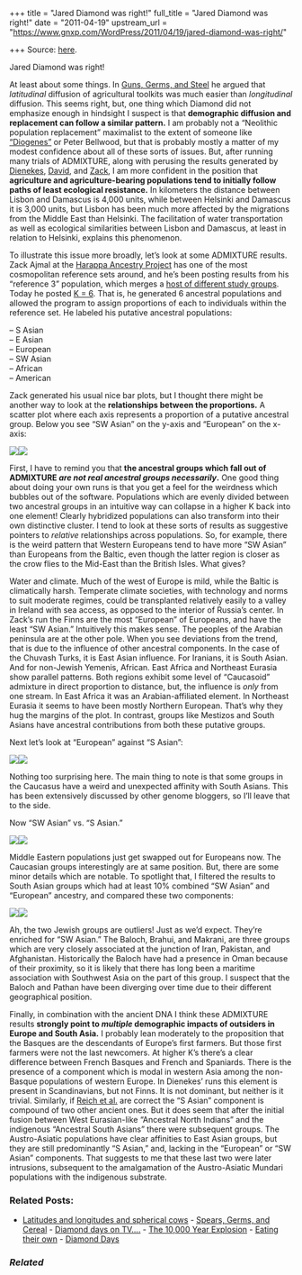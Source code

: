 +++
title = "Jared Diamond was right!"
full_title = "Jared Diamond was right!"
date = "2011-04-19"
upstream_url = "https://www.gnxp.com/WordPress/2011/04/19/jared-diamond-was-right/"

+++
Source: [here](https://www.gnxp.com/WordPress/2011/04/19/jared-diamond-was-right/).

Jared Diamond was right!

At least about some things. In [Guns, Germs, and Steel](https://www.amazon.com/exec/obidos/ASIN/0393317552/geneexpressio-20) he argued that *latitudinal* diffusion of agricultural toolkits was much easier than *longitudinal* diffusion. This seems right, but, one thing which Diamond did not emphasize enough in hindsight I suspect is that **demographic diffusion and replacement can follow a similar pattern.** I am probably not a “Neolithic population replacement” maximalist to the extent of someone like [“Diogenes”](https://dioegenesartemis.blogspot.com/) or Peter Bellwood, but that is probably mostly a matter of my modest confidence about all of these sorts of issues. But, after running many trials of ADMIXTURE, along with perusing the results generated by [Dienekes](https://dodecad.blogspot.com/), [David](https://bga101.blogspot.com/), and [Zack](http://www.harappadna.org/), I am more confident in the position that **agriculture and agriculture-bearing populations tend to initially follow paths of least ecological resistance.** In kilometers the distance between Lisbon and Damascus is 4,000 units, while between Helsinki and Damascus it is 3,000 units, but Lisbon has been much more affected by the migrations from the Middle East than Helsinki. The facilitation of water transportation as well as ecological similarities between Lisbon and Damascus, at least in relation to Helsinki, explains this phenomenon.

To illustrate this issue more broadly, let’s look at some ADMIXTURE results. Zack Ajmal at the [Harappa Ancestry Project](http://www.harappadna.org/2011/04/reference-3-admixture-k6/) has one of the most cosmopolitan reference sets around, and he’s been posting results from his “reference 3” population, which merges a [host of different study groups](http://www.harappadna.org/2011/04/introducing-reference-3/). Today he posted [K = 6](http://www.harappadna.org/2011/04/reference-3-admixture-k6/). That is, he generated 6 ancestral populations and allowed the program to assign proportions of each to individuals within the reference set. He labeled his putative ancestral populations:

– S Asian  
– E Asian  
– European  
– SW Asian  
– African  
– American

Zack generated his usual nice bar plots, but I thought there might be another way to look at the **relationships between the proportions.** A scatter plot where each axis represents a proportion of a putative ancestral group. Below you see “SW Asian” on the y-axis and “European” on the x-axis:

  
[![](https://i0.wp.com/blogs.discovermagazine.com/gnxp/files/2011/04/Reference-3-Admixture_htm_m7404c0111.jpg?resize=600%2C574)![](https://i0.wp.com/blogs.discovermagazine.com/gnxp/files/2011/04/Reference-3-Admixture_htm_m7404c0111.jpg?resize=600%2C574)](https://i0.wp.com/blogs.discovermagazine.com/gnxp/files/2011/04/Reference-3-Admixture_htm_m7404c0111.jpg)

First, I have to remind you that **the ancestral groups which fall out of ADMIXTURE *are not real ancestral groups necessarily*.** One good thing about doing your own runs is that you get a feel for the weirdness which bubbles out of the software. Populations which are evenly divided between two ancestral groups in an intuitive way can collapse in a higher K back into one element! Clearly hybridized populations can also transform into their own distinctive cluster. I tend to look at these sorts of results as suggestive pointers to *relative* relationships across populations. So, for example, there is the weird pattern that Western Europeans tend to have more “SW Asian” than Europeans from the Baltic, even though the latter region is closer as the crow flies to the Mid-East than the British Isles. What gives?

Water and climate. Much of the west of Europe is mild, while the Baltic is climatically harsh. Temperate climate societies, with technology and norms to suit moderate regimes, could be transplanted relatively easily to a valley in Ireland with sea access, as opposed to the interior of Russia’s center. In Zack’s run the Finns are the most “European” of Europeans, and have the least “SW Asian.” Intuitively this makes sense. The peoples of the Arabian peninsula are at the other pole. When you see deviations from the trend, that is due to the influence of other ancestral components. In the case of the Chuvash Turks, it is East Asian influence. For Iranians, it is South Asian. And for non-Jewish Yemenis, African. East Africa and Northeast Eurasia show parallel patterns. Both regions exhibit some level of “Caucasoid” admixture in direct proportion to distance, but, the influence is *only* from one stream. In East Africa it was an Arabian-affiliated element. In Northeast Eurasia it seems to have been mostly Northern European. That’s why they hug the margins of the plot. In contrast, groups like Mestizos and South Asians have ancestral contributions from both these putative groups.

Next let’s look at “European” against “S Asian”:

[![](https://i0.wp.com/blogs.discovermagazine.com/gnxp/files/2011/04/Reference-3-Admixture_htm_23d02409.jpg?resize=600%2C572)![](https://i0.wp.com/blogs.discovermagazine.com/gnxp/files/2011/04/Reference-3-Admixture_htm_23d02409.jpg?resize=600%2C572)](https://i0.wp.com/blogs.discovermagazine.com/gnxp/files/2011/04/Reference-3-Admixture_htm_23d02409.jpg)

Nothing too surprising here. The main thing to note is that some groups in the Caucasus have a weird and unexpected affinity with South Asians. This has been extensively discussed by other genome bloggers, so I’ll leave that to the side.

Now “SW Asian” vs. “S Asian.”

[![](https://i0.wp.com/blogs.discovermagazine.com/gnxp/files/2011/04/Reference-3-Admixture_htm_m236f5bb8.jpg?resize=600%2C575)![](https://i0.wp.com/blogs.discovermagazine.com/gnxp/files/2011/04/Reference-3-Admixture_htm_m236f5bb8.jpg?resize=600%2C575)](https://i0.wp.com/blogs.discovermagazine.com/gnxp/files/2011/04/Reference-3-Admixture_htm_m236f5bb8.jpg)

Middle Eastern populations just get swapped out for Europeans now. The Caucasian groups interestingly are at same position. But, there are some minor details which are notable. To spotlight that, I filtered the results to South Asian groups which had at least 10% combined “SW Asian” and “European” ancestry, and compared these two components:

[![](https://i0.wp.com/blogs.discovermagazine.com/gnxp/files/2011/04/Reference-3-Admixture_htm_m1d9e1337.jpg?resize=600%2C587)![](https://i0.wp.com/blogs.discovermagazine.com/gnxp/files/2011/04/Reference-3-Admixture_htm_m1d9e1337.jpg?resize=600%2C587)](https://i0.wp.com/blogs.discovermagazine.com/gnxp/files/2011/04/Reference-3-Admixture_htm_m1d9e1337.jpg)

Ah, the two Jewish groups are outliers! Just as we’d expect. They’re enriched for “SW Asian.” The Baloch, Brahui, and Makrani, are three groups which are very closely associated at the junction of Iran, Pakistan, and Afghanistan. Historically the Baloch have had a presence in Oman because of their proximity, so it is likely that there has long been a maritime association with Southwest Asia on the part of this group. I suspect that the Baloch and Pathan have been diverging over time due to their different geographical position.

Finally, in combination with the ancient DNA I think these ADMIXTURE results **strongly point to *multiple* demographic impacts of outsiders in Europe and South Asia.** I probably lean moderately to the proposition that the Basques are the descendants of Europe’s first farmers. But those first farmers were not the last newcomers. At higher K’s there’s a clear difference between French Basques and French and Spaniards. There is the presence of a component which is modal in western Asia among the non-Basque populations of western Europe. In Dienekes’ runs this element is present in Scandinavians, but not Finns. It is not dominant, but neither is it trivial. Similarly, if [Reich et al.](http://www.nature.com/nature/journal/v461/n7263/abs/nature08365.html) are correct the “S Asian” component is compound of two other ancient ones. But it does seem that after the initial fusion between West Eurasian-like “Ancestral North Indians” and the indigenous “Ancestral South Asians” there were subsequent groups. The Austro-Asiatic populations have clear affinities to East Asian groups, but they are still predominantly “S Asian,” and, lacking in the “European” or “SW Asian” components. That suggests to me that these last two were later intrusions, subsequent to the amalgamation of the Austro-Asiatic Mundari populations with the indigenous substrate.

### Related Posts:

- [Latitudes and longitudes and spherical
  cows](https://www.gnxp.com/WordPress/2011/10/02/latitudes-and-longitudes-and-spherical-cows/) - [Spears, Germs, and
  Cereal](https://www.gnxp.com/WordPress/2020/07/07/spears-germs-and-cereal/) - [Diamond days on
  TV....](https://www.gnxp.com/WordPress/2005/07/08/diamond-days-on-tv/) - [The 10,000 Year
  Explosion](https://www.gnxp.com/WordPress/2009/01/26/the-10-000-year-explosion/) - [Eating their
  own](https://www.gnxp.com/WordPress/2005/07/28/eating-their-own/) - [Diamond
  Days](https://www.gnxp.com/WordPress/2005/01/12/diamond-days/)

### *Related*

[](https://www.addtoany.com/add_to/facebook?linkurl=https%3A%2F%2Fwww.gnxp.com%2FWordPress%2F2011%2F04%2F19%2Fjared-diamond-was-right%2F&linkname=Jared%20Diamond%20was%20right%21 "Facebook")[](https://www.addtoany.com/add_to/twitter?linkurl=https%3A%2F%2Fwww.gnxp.com%2FWordPress%2F2011%2F04%2F19%2Fjared-diamond-was-right%2F&linkname=Jared%20Diamond%20was%20right%21 "Twitter")[](https://www.addtoany.com/add_to/email?linkurl=https%3A%2F%2Fwww.gnxp.com%2FWordPress%2F2011%2F04%2F19%2Fjared-diamond-was-right%2F&linkname=Jared%20Diamond%20was%20right%21 "Email")[](https://www.addtoany.com/share)

